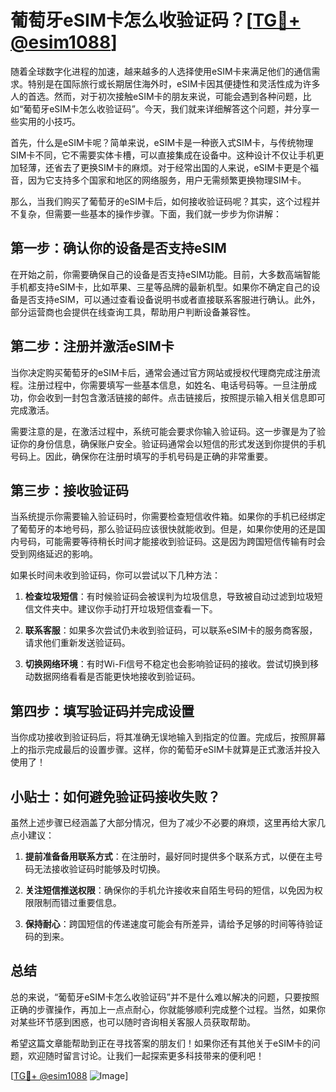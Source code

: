 # 葡萄牙eSIM卡怎么收验证码？[[TG💪+ @esim1088](https://t.me/s/esim1088)]

随着全球数字化进程的加速，越来越多的人选择使用eSIM卡来满足他们的通信需求。特别是在国际旅行或长期居住海外时，eSIM卡因其便捷性和灵活性成为许多人的首选。然而，对于初次接触eSIM卡的朋友来说，可能会遇到各种问题，比如“葡萄牙eSIM卡怎么收验证码”。今天，我们就来详细解答这个问题，并分享一些实用的小技巧。

首先，什么是eSIM卡呢？简单来说，eSIM卡是一种嵌入式SIM卡，与传统物理SIM卡不同，它不需要实体卡槽，可以直接集成在设备中。这种设计不仅让手机更加轻薄，还省去了更换SIM卡的麻烦。对于经常出国的人来说，eSIM卡更是个福音，因为它支持多个国家和地区的网络服务，用户无需频繁更换物理SIM卡。

那么，当我们购买了葡萄牙的eSIM卡后，如何接收验证码呢？其实，这个过程并不复杂，但需要一些基本的操作步骤。下面，我们就一步步为你讲解：

## 第一步：确认你的设备是否支持eSIM

在开始之前，你需要确保自己的设备是否支持eSIM功能。目前，大多数高端智能手机都支持eSIM卡，比如苹果、三星等品牌的最新机型。如果你不确定自己的设备是否支持eSIM，可以通过查看设备说明书或者直接联系客服进行确认。此外，部分运营商也会提供在线查询工具，帮助用户判断设备兼容性。

## 第二步：注册并激活eSIM卡

当你决定购买葡萄牙的eSIM卡后，通常会通过官方网站或授权代理商完成注册流程。注册过程中，你需要填写一些基本信息，如姓名、电话号码等。一旦注册成功，你会收到一封包含激活链接的邮件。点击链接后，按照提示输入相关信息即可完成激活。

需要注意的是，在激活过程中，系统可能会要求你输入验证码。这一步骤是为了验证你的身份信息，确保账户安全。验证码通常会以短信的形式发送到你提供的手机号码上。因此，确保你在注册时填写的手机号码是正确的非常重要。

## 第三步：接收验证码

当系统提示你需要输入验证码时，你需要检查短信收件箱。如果你的手机已经绑定了葡萄牙的本地号码，那么验证码应该很快就能收到。但是，如果你使用的还是国内号码，可能需要等待稍长时间才能接收到验证码。这是因为跨国短信传输有时会受到网络延迟的影响。

如果长时间未收到验证码，你可以尝试以下几种方法：

1. **检查垃圾短信**：有时候验证码会被误判为垃圾信息，导致被自动过滤到垃圾短信文件夹中。建议你手动打开垃圾短信查看一下。
   
2. **联系客服**：如果多次尝试仍未收到验证码，可以联系eSIM卡的服务商客服，请求他们重新发送验证码。

3. **切换网络环境**：有时Wi-Fi信号不稳定也会影响验证码的接收。尝试切换到移动数据网络看看是否能更快地接收到验证码。

## 第四步：填写验证码并完成设置

当你成功接收到验证码后，将其准确无误地输入到指定的位置。完成后，按照屏幕上的指示完成最后的设置步骤。这样，你的葡萄牙eSIM卡就算是正式激活并投入使用了！

## 小贴士：如何避免验证码接收失败？

虽然上述步骤已经涵盖了大部分情况，但为了减少不必要的麻烦，这里再给大家几点小建议：

1. **提前准备备用联系方式**：在注册时，最好同时提供多个联系方式，以便在主号码无法接收验证码时能够及时切换。

2. **关注短信推送权限**：确保你的手机允许接收来自陌生号码的短信，以免因为权限限制而错过重要信息。

3. **保持耐心**：跨国短信的传递速度可能会有所差异，请给予足够的时间等待验证码的到来。

## 总结

总的来说，“葡萄牙eSIM卡怎么收验证码”并不是什么难以解决的问题，只要按照正确的步骤操作，再加上一点点耐心，你就能够顺利完成整个过程。当然，如果你对某些环节感到困惑，也可以随时咨询相关客服人员获取帮助。

希望这篇文章能帮助到正在寻找答案的朋友们！如果你还有其他关于eSIM卡的问题，欢迎随时留言讨论。让我们一起探索更多科技带来的便利吧！

[[TG💪+ @esim1088](https://t.me/s/esim1088) ![Image](https://i.postimg.cc/4NQfJmqS/Snipaste-2025-05-13-00-14-12.png)]